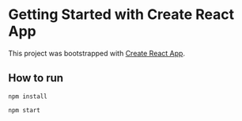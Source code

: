 
# Getting Started with Create React App

This project was bootstrapped with [Create React App](https://github.com/facebook/create-react-app).

## How to run
```
npm install
```

```
npm start
```
